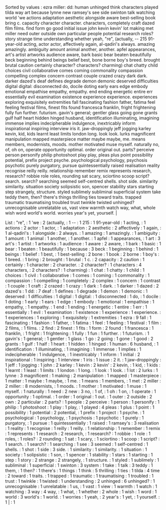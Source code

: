 Sorted by values :
ezra miller: dd: human unhinged think characters played tilda way art because lynne new ramsey's see side swinton talk watching world 'we actions adaptation aesthetic alongside aware best-selling book bring c. capacity character character. characters, completely craft dazed film films. find form go good initial issue john kevin kevin' lot making met miller need outer outside own particular people potential research roles? story strange time understanding whether yeah, "re", (actually, -- 215 91-year-old acting, actor actor, affectively again, al-qadiri's always. amazing amazingly. ambiguity amount animal another, another. apfel appearances, art's artist artworks audience aware, bark basic bear beaten beautifully beck beginning behind beings belief best, bone borne boy's breed. brought brutal caution certainly character? characters? charming) chat chatty child choices civil collaborative comes coming commonality compassion compelling complex concern contrast couple crazed crazy dark dark. darker dazed's deaf defines degrade demon demonic deserved difficulties digital digital: disconnected do, docile doting early ears edge embody emotional empathise empathy, empathy. end ending energetic entire err essentially evil examination existence experience experience. experiences exploring exquisitely extremities fall fascinating fashion father, fatima feel feeling festival films, finest fits found francesca franklin, fright frightening fully fun further. futurism. gavin's general; gentler glass going gone grants gulf half heart hidden hinged husband, identification illuminating, imagining immense implies indecipherable indulgence, inextricably inform inspirational inspiring interview iris it. jaw-droppingly jeff jogging karley kevin, kid, kids learnt least limits london long. look look. lurks magnificent manipulation mapped masterpiece matter maybe maybe, me. means members, modernists, moods. mother motivated muse myself. naturally no, of, oh on, operate opportunity optimal. order original out. parts? perceive person personify philip photoshoot play play, pleas plus point possibility potential, prefix project psyche. psychological psychology, psychosis psychotic purely purgatory, pursue quintessentially raised realisation reality recognise reilly reilly. relationship remember remix represents research, research? robbie role roles, rounding sat scary, sciortino scoop script? search. search? searching seemed self-centred shells. shot side. similarity similarity. situation society solipsistic son, spencer stability stars starting step strangely, structure. styled sublimely subliminal superficial system take teddy them, then? there's things thrilling ties toward traits. trapped traumatic traumatising troubled trust twinkle twisted unhinged? unrecognisable unrelatable us, vast view warmth watch way, what, whole wish word world's world. worries year's yet, yourself. | 

List :
"re", : 1
'we : 2
(actually, : 1
-- : 1
215 : 1
91-year-old : 1
acting, : 1
actions : 2
actor : 1
actor, : 1
adaptation : 2
aesthetic : 2
affectively : 1
again, : 1
al-qadiri's : 1
alongside : 2
always. : 1
amazing : 1
amazingly. : 1
ambiguity : 1
amount : 1
animal : 1
another, : 1
another. : 1
apfel : 1
appearances, : 1
art : 3
art's : 1
artist : 1
artworks : 1
audience : 1
aware : 2
aware, : 1
bark : 1
basic : 1
bear : 1
beaten : 1
beautifully : 1
because : 3
beck : 1
beginning : 1
behind : 1
beings : 1
belief : 1
best, : 1
best-selling : 2
bone : 1
book : 2
borne : 1
boy's : 1
breed. : 1
bring : 2
brought : 1
brutal : 1
c. : 2
capacity : 2
caution : 1
certainly : 1
character : 2
character. : 2
character? : 1
characters : 4
characters, : 2
characters? : 1
charming) : 1
chat : 1
chatty : 1
child : 1
choices : 1
civil : 1
collaborative : 1
comes : 1
coming : 1
commonality : 1
compassion : 1
compelling : 1
completely : 2
complex : 1
concern : 1
contrast : 1
couple : 1
craft : 2
crazed : 1
crazy : 1
dark : 1
dark. : 1
darker : 1
dazed : 2
dazed's : 1
dd: : 7
deaf : 1
defines : 1
degrade : 1
demon : 1
demonic : 1
deserved : 1
difficulties : 1
digital : 1
digital: : 1
disconnected : 1
do, : 1
docile : 1
doting : 1
early : 1
ears : 1
edge : 1
embody : 1
emotional : 1
empathise : 1
empathy, : 1
empathy. : 1
end : 1
ending : 1
energetic : 1
entire : 1
err : 1
essentially : 1
evil : 1
examination : 1
existence : 1
experience : 1
experience. : 1
experiences : 1
exploring : 1
exquisitely : 1
extremities : 1
ezra : 9
fall : 1
fascinating : 1
fashion : 1
father, : 1
fatima : 1
feel : 1
feeling : 1
festival : 1
film : 2
films, : 1
films. : 2
find : 2
finest : 1
fits : 1
form : 2
found : 1
francesca : 1
franklin, : 1
fright : 1
frightening : 1
fully : 1
fun : 1
further. : 1
futurism. : 1
gavin's : 1
general; : 1
gentler : 1
glass : 1
go : 2
going : 1
gone : 1
good : 2
grants : 1
gulf : 1
half : 1
heart : 1
hidden : 1
hinged : 1
human : 6
husband, : 1
identification : 1
illuminating, : 1
imagining : 1
immense : 1
implies : 1
indecipherable : 1
indulgence, : 1
inextricably : 1
inform : 1
initial : 2
inspirational : 1
inspiring : 1
interview : 1
iris : 1
issue : 2
it. : 1
jaw-droppingly : 1
jeff : 1
jogging : 1
john : 2
karley : 1
kevin : 2
kevin' : 2
kevin, : 1
kid, : 1
kids : 1
learnt : 1
least : 1
limits : 1
london : 1
long. : 1
look : 1
look. : 1
lot : 2
lurks : 1
lynne : 3
magnificent : 1
making : 2
manipulation : 1
mapped : 1
masterpiece : 1
matter : 1
maybe : 1
maybe, : 1
me. : 1
means : 1
members, : 1
met : 2
miller : 2
miller: : 8
modernists, : 1
moods. : 1
mother : 1
motivated : 1
muse : 1
myself. : 1
naturally : 1
need : 2
new : 3
no, : 1
of, : 1
oh : 1
on, : 1
operate : 1
opportunity : 1
optimal. : 1
order : 1
original : 1
out. : 1
outer : 2
outside : 2
own : 2
particular : 2
parts? : 1
people : 2
perceive : 1
person : 1
personify : 1
philip : 1
photoshoot : 1
play : 1
play, : 1
played : 4
pleas : 1
plus : 1
point : 1
possibility : 1
potential : 2
potential, : 1
prefix : 1
project : 1
psyche. : 1
psychological : 1
psychology, : 1
psychosis : 1
psychotic : 1
purely : 1
purgatory, : 1
pursue : 1
quintessentially : 1
raised : 1
ramsey's : 3
realisation : 1
reality : 1
recognise : 1
reilly : 1
reilly. : 1
relationship : 1
remember : 1
remix : 1
represents : 1
research : 2
research, : 1
research? : 1
robbie : 1
role : 1
roles, : 1
roles? : 2
rounding : 1
sat : 1
scary, : 1
sciortino : 1
scoop : 1
script? : 1
search. : 1
search? : 1
searching : 1
see : 3
seemed : 1
self-centred : 1
shells. : 1
shot : 1
side : 3
side. : 1
similarity : 1
similarity. : 1
situation : 1
society : 1
solipsistic : 1
son, : 1
spencer : 1
stability : 1
stars : 1
starting : 1
step : 1
story : 2
strange : 2
strangely, : 1
structure. : 1
styled : 1
sublimely : 1
subliminal : 1
superficial : 1
swinton : 3
system : 1
take : 1
talk : 3
teddy : 1
them, : 1
then? : 1
there's : 1
things : 1
think : 5
thrilling : 1
ties : 1
tilda : 4
time : 2
toward : 1
traits. : 1
trapped : 1
traumatic : 1
traumatising : 1
troubled : 1
trust : 1
twinkle : 1
twisted : 1
understanding : 2
unhinged : 6
unhinged? : 1
unrecognisable : 1
unrelatable : 1
us, : 1
vast : 1
view : 1
warmth : 1
watch : 1
watching : 3
way : 4
way, : 1
what, : 1
whether : 2
whole : 1
wish : 1
word : 1
world : 3
world's : 1
world. : 1
worries : 1
yeah, : 2
year's : 1
yet, : 1
yourself. : 1
| : 1
